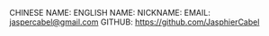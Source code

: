 CHINESE NAME:
ENGLISH NAME:
NICKNAME:
EMAIL: jaspercabel@gmail.com
GITHUB: https://github.com/JasphierCabel
